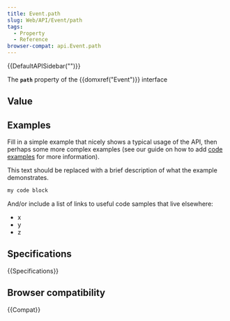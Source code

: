 ```yaml
---
title: Event.path
slug: Web/API/Event/path
tags:
  - Property
  - Reference
browser-compat: api.Event.path
---
```

{{DefaultAPISidebar("")}}

The **`path`** property of the {{domxref("Event")}} interface 

## Value



## Examples

Fill in a simple example that nicely shows a typical usage of the API, then perhaps some more complex examples (see our guide on how to add [code examples](/en-US/docs/MDN/Contribute/Structures/Code_examples) for more information).

This text should be replaced with a brief description of what the example demonstrates.

```js
my code block
```

And/or include a list of links to useful code samples that live elsewhere:

*   x
*   y
*   z

## Specifications

{{Specifications}}

## Browser compatibility

{{Compat}}


